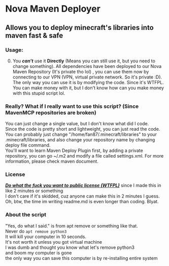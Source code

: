 # Nova Maven Deployer
## Allows you to deploy minecraft's libraries into maven fast & safe
### Usage:
0. You ***can't*** use it **Directly** (Means you can still use it, but you need to change something). All dependencies have been deployed to our Nova Maven Repository (It's private tho lol) , you can use them now by connecting to our VPN (VPN, virtual private network. So it's private :D). The only way you can use it is by modifying the code. Since it's WTFPL. You can make money with it, but I don't know how can you make money with this stupid script lol.

### Really? What if I really want to use this script? (Since MavenMCP repositories are broken)
You can just change a single value, but I don't know what did I code.<br>
Since the code is pretty short and lightweight, you can just read the code.<br>
You can probably just change "/home/fan87/.minecraft/libraries" to your .minecraft/libraries, and also change your repository name by changing deploy file command.<br>
You'll want to learn Maven Deploy Plugin first, by adding a private repository, you can go ~/.m2 and modify a file called settings.xml. For more information, please check maven document.<br>

### License
[***Do what the fuck you want to public license (WTFPL)***](http://www.wtfpl.net/) since I made this in like 2 minutes or something<br>
I don't care if it's skidded, cuz anyone can make this in 2 minutes I guess.<br>
Oh, btw, the time im writing readme.md is even longer than coding. Blyat.


### About the script
"Yes, do what I said." is from apt remove or something like that.<br>
Never do `apt remove python3`<br>
It will kill your computer in 10 seconds.<br>
It's not worth it unless you got virtual machine<br>
I was dumb and thought you know what let's remove python3<br>
and boom my computer is gone<br>
the only way you can save this computer is by re-installing entire system<br>